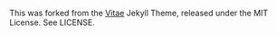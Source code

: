 This was forked from the [Vitae](https://github.com/jekyller/vitae) Jekyll Theme, released under the MIT License. See LICENSE.
